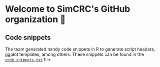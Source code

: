 # Welcome to SimCRC's GitHub organization 👋

<!--

**Here are some ideas to get you started:**

🙋‍♀️ A short introduction - what is your organization all about?
🌈 Contribution guidelines - how can the community get involved?
👩‍💻 Useful resources - where can the community find your docs? Is there anything else the community should know?
🍿 Fun facts - what does your team eat for breakfast?
🧙 Remember, you can do mighty things with the power of [Markdown](https://docs.github.com/github/writing-on-github/getting-started-with-writing-and-formatting-on-github/basic-writing-and-formatting-syntax)
-->

## Code snippets
The team generated handy code snippets in R to generate script headers, ggplot templates, among others. These snippets can be found in the [`code_snippets.txt`](https://github.com/SimCRC/.github/blob/main/code_snippets.txt) file.
